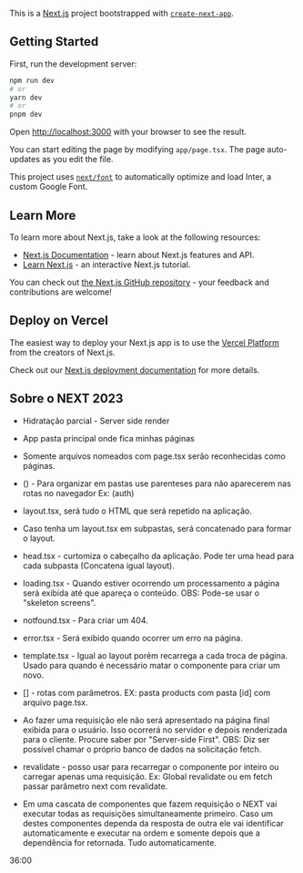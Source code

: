 This is a [Next.js](https://nextjs.org/) project bootstrapped with [`create-next-app`](https://github.com/vercel/next.js/tree/canary/packages/create-next-app).

## Getting Started

First, run the development server:

```bash
npm run dev
# or
yarn dev
# or
pnpm dev
```

Open [http://localhost:3000](http://localhost:3000) with your browser to see the result.

You can start editing the page by modifying `app/page.tsx`. The page auto-updates as you edit the file.

This project uses [`next/font`](https://nextjs.org/docs/basic-features/font-optimization) to automatically optimize and load Inter, a custom Google Font.

## Learn More

To learn more about Next.js, take a look at the following resources:

- [Next.js Documentation](https://nextjs.org/docs) - learn about Next.js features and API.
- [Learn Next.js](https://nextjs.org/learn) - an interactive Next.js tutorial.

You can check out [the Next.js GitHub repository](https://github.com/vercel/next.js/) - your feedback and contributions are welcome!

## Deploy on Vercel

The easiest way to deploy your Next.js app is to use the [Vercel Platform](https://vercel.com/new?utm_medium=default-template&filter=next.js&utm_source=create-next-app&utm_campaign=create-next-app-readme) from the creators of Next.js.

Check out our [Next.js deployment documentation](https://nextjs.org/docs/deployment) for more details.


## Sobre o NEXT 2023

- Hidratação parcial - Server side render

- App pasta principal onde fica minhas páginas

- Somente arquivos nomeados com page.tsx serão reconhecidas como páginas.

- () - Para organizar em pastas use parenteses para não aparecerem nas rotas no navegador
Ex: (auth)

- layout.tsx, será tudo o HTML que será repetido na aplicação.

- Caso tenha um layout.tsx em subpastas, será concatenado para formar o layout.

- head.tsx - curtomiza o cabeçalho da aplicação. Pode ter uma head para cada subpasta (Concatena igual layout).

- loading.tsx - Quando estiver ocorrendo um processamento a página será exibida até que apareça o conteúdo.
OBS: Pode-se usar o "skeleton screens".

- notfound.tsx - Para criar um 404.

- error.tsx - Será exibido quando ocorrer um erro na página.

- template.tsx - Igual ao layout porém recarrega a cada troca de página. Usado para quando é necessário matar o componente para criar um novo.

- [] - rotas com parâmetros. EX: pasta products com pasta [id] com arquivo page.tsx.

- Ao fazer uma requisição ele não será apresentado na página final exibida para o usuário. Isso ocorrerá no servidor e depois renderizada para o cliente. Procure saber por "Server-side First".
OBS: Diz ser possível chamar o próprio banco de dados na solicitação fetch.

- revalidate - posso usar para recarregar o componente por inteiro ou carregar apenas uma requisição.
Ex: Global revalidate ou em fetch passar parâmetro next com revalidate.

- Em uma cascata de componentes que fazem requisição o NEXT vai executar todas as requisições simultaneamente primeiro.
  Caso um destes componentes dependa da resposta de outra ele vai identificar automaticamente e executar na ordem e somente depois que a dependência for retornada. Tudo automaticamente.

36:00 